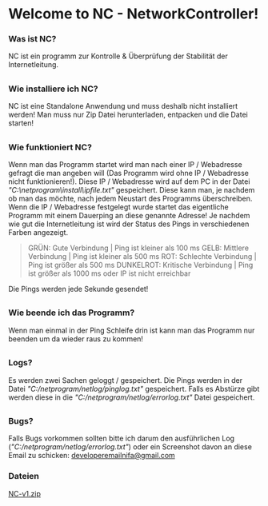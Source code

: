 # Welcome to NC - NetworkController!

### Was ist NC?

NC ist ein programm zur Kontrolle & Überprüfung der Stabilität der Internetleitung.

##

### Wie installiere ich NC?

NC ist eine Standalone Anwendung und muss deshalb nicht installiert werden! Man muss nur Zip Datei herunterladen, entpacken und die Datei starten!

##

### Wie funktioniert NC?

Wenn man das Programm startet wird man nach einer IP / Webadresse gefragt die man angeben will (Das Programm wird ohne IP / Webadresse nicht funktionieren!). Diese IP / Webadresse wird auf dem PC in der Datei *"C:\netprogram\install\ipfile.txt"* gespeichert. Diese kann man, je nachdem ob man das möchte, nach jedem Neustart des Programms überschreiben. Wenn die IP / Webadresse festgelegt wurde startet das eigentliche Programm mit einem Dauerping an diese genannte Adresse! Je nachdem wie gut die Internetleitung ist wird der Status des Pings in verschiedenen Farben angezeigt.

> GRÜN: Gute Verbindung | Ping ist kleiner als 100 ms
> GELB: Mittlere Verbindung | Ping ist kleiner als 500 ms
> ROT: Schlechte Verbindung | Ping ist größer als 500 ms
> DUNKELROT: Kritische Verbindung | Ping ist größer als 1000 ms oder IP ist nicht erreichbar

Die Pings werden jede Sekunde gesendet!
##

### Wie beende ich das Programm?

Wenn man einmal in der Ping Schleife drin ist kann man das Programm nur beenden um da wieder raus zu kommen!

##

### Logs?

Es werden zwei Sachen geloggt / gespeichert. Die Pings werden in der Datei *"C:/netprogram/netlog/pinglog.txt"* gespeichert. Falls es Abstürze gibt werden diese in die *"C:/netprogram/netlog/errorlog.txt"* Datei gespeichert.

##

### Bugs?

Falls Bugs vorkommen sollten bitte ich darum den ausführlichen Log (*"C:/netprogram/netlog/errorlog.txt"*) oder ein Screenshot davon an diese Email zu schicken: developeremailnifa@gmail.com

### Dateien

[NC-v1.zip](https://github.com/Nico-3/NetworkController/files/8080232/NC-v1.zip)
